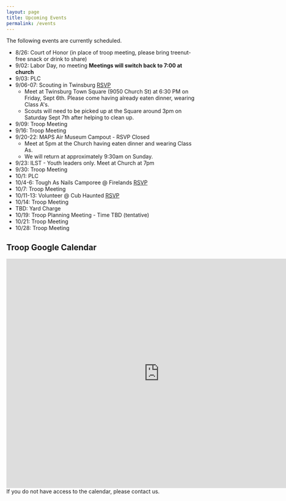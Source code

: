 ```yaml
---
layout: page
title: Upcoming Events
permalink: /events
---
```


The following events are currently scheduled.

- 8/26: Court of Honor (in place of troop meeting, please bring treenut-free snack or drink to share)
- 9/02: Labor Day, no meeting  **Meetings will switch back to 7:00 at church**
- 9/03: PLC
- 9/06-07: Scouting in Twinsburg [RSVP](https://forms.gle/YUt9AmCVxDkaFjhK6)
	- Meet at Twinsburg Town Square (9050 Church St) at 6:30 PM on Friday, Sept 6th.  Please come having already eaten dinner, wearing Class A's.  
	- Scouts will need to be picked up at the Square around 3pm on Saturday Sept 7th after helping to clean up.
- 9/09: Troop Meeting
- 9/16: Troop Meeting
- 9/20-22: MAPS Air Museum Campout - RSVP Closed
	- Meet at 5pm at the Church having eaten dinner and wearing Class As. 
	- We will return at approximately 9:30am on Sunday.
- 9/23: ILST - Youth leaders only. Meet at Church at 7pm
- 9/30: Troop Meeting
- 10/1: PLC
- 10/4-6: Tough As Nails Camporee @ Firelands [RSVP](https://forms.gle/YqeJ7Hws3uy7sZ7m8)
- 10/7: Troop Meeting
- 10/11-13: Volunteer @ Cub Haunted [RSVP](https://forms.gle/9gQyTM925DaLUVSw7)
- 10/14: Troop Meeting
- TBD: Yard Charge
- 10/19: Troop Planning Meeting - Time TBD (tentative)
- 10/21: Troop Meeting
- 10/28: Troop Meeting

## Troop Google Calendar
<iframe src="https://calendar.google.com/calendar/embed?src=ccb15b7c3c3e506c128bcabfb6b42037342f0d1b73f8e493120475e07f119d07%40group.calendar.google.com&ctz=America%2FNew_York" style="border: 0" width="800" height="600" frameborder="0" scrolling="no"></iframe>
If you do not have access to the calendar, please contact us.